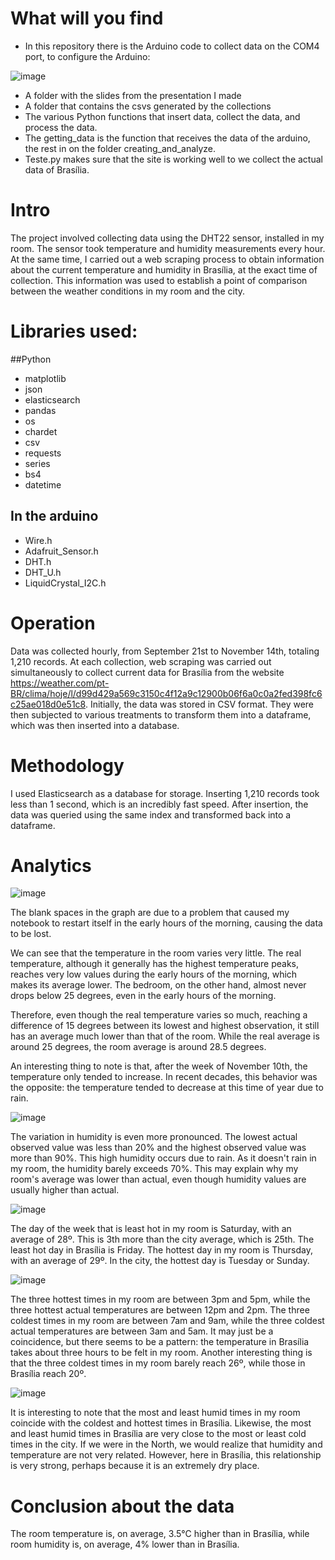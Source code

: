 # What will you find
- In this repository there is the Arduino code to collect data on the COM4 port, to configure the Arduino:

![image](https://github.com/BrandonSaraiva/umidade_temperatura_quarto/assets/90096835/40a30f8e-6b7f-4785-a3cb-eeef49a0c87e)

- A folder with the slides from the presentation I made
- A folder that contains the csvs generated by the collections
- The various Python functions that insert data, collect the data, and process the data.
- The getting_data is the function that receives the data of the arduino, the rest in on the folder creating_and_analyze.
- Teste.py makes sure that the site is working well to we collect the actual data of Brasília.

# Intro
The project involved collecting data using the DHT22 sensor, installed in my room. The sensor took temperature and humidity measurements every hour. At the same time, I carried out a web scraping process to obtain information about the current temperature and humidity in Brasília, at the exact time of collection. This information was used to establish a point of comparison between the weather conditions in my room and the city.
# Libraries used:
##Python
- matplotlib
- json
- elasticsearch
- pandas
- os
- chardet
- csv
- requests
- series
- bs4
- datetime
## In the arduino
- Wire.h
- Adafruit_Sensor.h
- DHT.h
- DHT_U.h
- LiquidCrystal_I2C.h

# Operation
Data was collected hourly, from September 21st to November 14th, totaling 1,210 records. At each collection, web scraping was carried out simultaneously to collect current data for Brasília from the website https://weather.com/pt-BR/clima/hoje/l/d99d429a569c3150c4f12a9c12900b06f6a0c0a2fed398fc6c25ae018d0e51c8. Initially, the data was stored in CSV format. They were then subjected to various treatments to transform them into a dataframe, which was then inserted into a database.
# Methodology
I used Elasticsearch as a database for storage. Inserting 1,210 records took less than 1 second, which is an incredibly fast speed. After insertion, the data was queried using the same index and transformed back into a dataframe.
# Analytics
![image](https://github.com/BrandonSaraiva/umidade_temperatura_quarto/assets/90096835/a86bbb6f-4e90-4fec-9bc2-a269d0053812)

The blank spaces in the graph are due to a problem that caused my notebook to restart itself in the early hours of the morning, causing the data to be lost.

We can see that the temperature in the room varies very little. The real temperature, although it generally has the highest temperature peaks, reaches very low values during the early hours of the morning, which makes its average lower. The bedroom, on the other hand, almost never drops below 25 degrees, even in the early hours of the morning.

Therefore, even though the real temperature varies so much, reaching a difference of 15 degrees between its lowest and highest observation, it still has an average much lower than that of the room. While the real average is around 25 degrees, the room average is around 28.5 degrees.

An interesting thing to note is that, after the week of November 10th, the temperature only tended to increase. In recent decades, this behavior was the opposite: the temperature tended to decrease at this time of year due to rain.

![image](https://github.com/BrandonSaraiva/umidade_temperatura_quarto/assets/90096835/8fabf351-1c0b-44ca-880a-45ae8c0bc63d)

The variation in humidity is even more pronounced. The lowest actual observed value was less than 20% and the highest observed value was more than 90%. This high humidity occurs due to rain. As it doesn't rain in my room, the humidity barely exceeds 70%. This may explain why my room's average was lower than actual, even though humidity values are usually higher than actual.

![image](https://github.com/BrandonSaraiva/umidade_temperatura_quarto/assets/90096835/59c53bf0-7210-4f31-9764-8458129ebdb6)

The day of the week that is least hot in my room is Saturday, with an average of 28º. This is 3th more than the city average, which is 25th. The least hot day in Brasília is Friday. The hottest day in my room is Thursday, with an average of 29º. In the city, the hottest day is Tuesday or Sunday.

![image](https://github.com/BrandonSaraiva/umidade_temperatura_quarto/assets/90096835/23df692f-3ab2-467f-b315-9cee9a176e86)

The three hottest times in my room are between 3pm and 5pm, while the three hottest actual temperatures are between 12pm and 2pm. The three coldest times in my room are between 7am and 9am, while the three coldest actual temperatures are between 3am and 5am. It may just be a coincidence, but there seems to be a pattern: the temperature in Brasília takes about three hours to be felt in my room. Another interesting thing is that the three coldest times in my room barely reach 26º, while those in Brasília reach 20º.

![image](https://github.com/BrandonSaraiva/umidade_temperatura_quarto/assets/90096835/56bccb3d-5df6-4734-af18-7072a321867a)

It is interesting to note that the most and least humid times in my room coincide with the coldest and hottest times in Brasília. Likewise, the most and least humid times in Brasília are very close to the most or least cold times in the city. If we were in the North, we would realize that humidity and temperature are not very related. However, here in Brasília, this relationship is very strong, perhaps because it is an extremely dry place.

# Conclusion about the data

The room temperature is, on average, 3.5°C higher than in Brasília, while room humidity is, on average, 4% lower than in Brasília.
